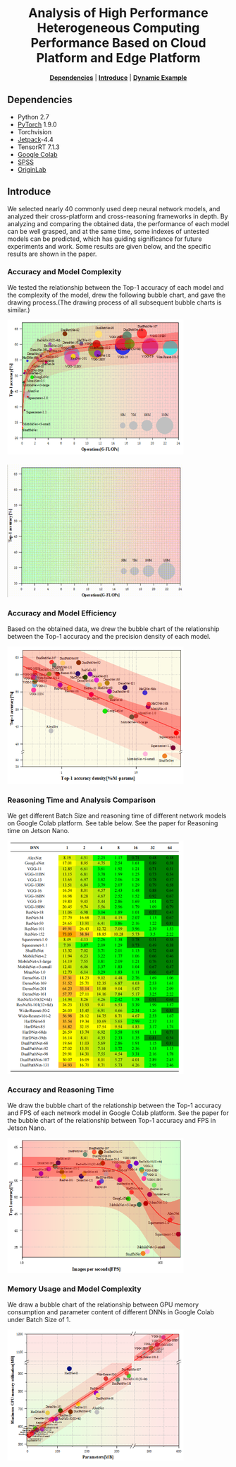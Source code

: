 <h1 align="center">
  Analysis of High Performance Heterogeneous Computing Performance Based on Cloud Platform and Edge Platform
</h1>
 
<div align="center">
  <a href="#dependencies"><b>Dependencies</b></a> |
  <a href="#introduce"><b>Introduce</b></a> |
  <a href="https://github.com/Foreverzfy/Model-Test/blob/master/Figure/Top-1.gif"><b>Dynamic Example</b></a>
</div>  
 
## Dependencies
* Python 2.7
* [PyTorch](https://pytorch.org/) 1.9.0
* Torchvision
* [Jetpack](https://developer.nvidia.com/jetpack-sdk-44-archive)-4.4
* TensorRT 7.1.3
* [Google Colab](https://www.google.com/intl/zh-CN_ALL/drive/)
* [SPSS](https://www.ibm.com/analytics/spss-statistics-software)
* [OriginLab](https://www.originlab.com/)

## Introduce
We selected nearly 40 commonly used deep neural network models, and analyzed their cross-platform and cross-reasoning frameworks in depth. By analyzing and comparing the obtained data, the performance of each model can be well grasped, and at the same time, some indexes of untested models can be predicted, which has guiding significance for future experiments and work. Some results are given below, and the specific results are shown in the paper.

### Accuracy and Model Complexity
We tested the relationship between the Top-1 accuracy of each model and the complexity of the model, drew the following bubble chart, and gave the drawing process.(The drawing process of all subsequent bubble charts is similar.)

<img src="Figure/1.png" width="400">

<h5>
  <img src="Figure/Top-1.gif" width="400">
</h5>
 
### Accuracy and Model Efficiency
Based on the obtained data, we drew the bubble chart of the relationship between the Top-1 accuracy and the precision density of each model.

<img src="Figure/2.png" width="400">

### Reasoning Time and Analysis Comparison
We get different Batch Size and reasoning time of different network models on Google Colab platform. See table below. See the paper for Reasoning time on Jetson Nano.

<img src="Figure/3.png" width="400">

### Accuracy and Reasoning Time
We draw the bubble chart of the relationship between the Top-1 accuracy and FPS of each network model in Google Colab platform. See the paper for the bubble chart of the relationship between Top-1 accuracy and FPS in Jetson Nano.

<img src="Figure/4.png" width="400">

### Memory Usage and Model Complexity
We draw a bubble chart of the relationship between GPU memory consumption and parameter content of different DNNs in Google Colab under Batch Size of 1.

<img src="Figure/5.png" width="400">

